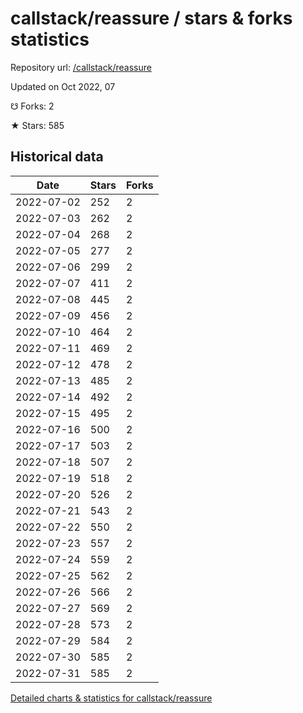 # callstack/reassure / stars & forks statistics

Repository url: [/callstack/reassure](https://github.com/callstack/reassure)

Updated on Oct 2022, 07

☋ Forks: 2

★ Stars: 585

## Historical data
| Date | Stars | Forks |
|------|-------|-------|
| 2022-07-02 | 252 | 2 | 
| 2022-07-03 | 262 | 2 | 
| 2022-07-04 | 268 | 2 | 
| 2022-07-05 | 277 | 2 | 
| 2022-07-06 | 299 | 2 | 
| 2022-07-07 | 411 | 2 | 
| 2022-07-08 | 445 | 2 | 
| 2022-07-09 | 456 | 2 | 
| 2022-07-10 | 464 | 2 | 
| 2022-07-11 | 469 | 2 | 
| 2022-07-12 | 478 | 2 | 
| 2022-07-13 | 485 | 2 | 
| 2022-07-14 | 492 | 2 | 
| 2022-07-15 | 495 | 2 | 
| 2022-07-16 | 500 | 2 | 
| 2022-07-17 | 503 | 2 | 
| 2022-07-18 | 507 | 2 | 
| 2022-07-19 | 518 | 2 | 
| 2022-07-20 | 526 | 2 | 
| 2022-07-21 | 543 | 2 | 
| 2022-07-22 | 550 | 2 | 
| 2022-07-23 | 557 | 2 | 
| 2022-07-24 | 559 | 2 | 
| 2022-07-25 | 562 | 2 | 
| 2022-07-26 | 566 | 2 | 
| 2022-07-27 | 569 | 2 | 
| 2022-07-28 | 573 | 2 | 
| 2022-07-29 | 584 | 2 | 
| 2022-07-30 | 585 | 2 | 
| 2022-07-31 | 585 | 2 | 


[Detailed charts & statistics for callstack/reassure](https://reviewgithub.com/rep/callstack/reassure)
